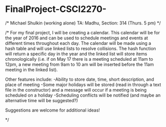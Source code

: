 # FinalProject-CSCI2270-

/* Michael Shulkin (working alone)
  TA: Madhu, Section: 314 (Thurs. 5 pm)
*/

/* For my final project, I will be creating a calendar. This calendar will be for the year of 2016 and can be used to schedule meetings and events at different times throughout each day. The calendar will be made using a hash table and will use linked lists to resolve collisions. The hash function will return a specific day in the year and the linked list will store items chronologically (i.e. if on May 17 there is a meeting scheduled at 11am to 12pm, a new meeting from 9am to 10 am will be inserted before the 11am meeting in the linked list).

Other features include:
-Ability to store date, time, short description, and place of meeting
-Some major holidays will be stored (read in through a text file in the constructor) and a message will occur if a meeting is being scheduled on a holiday
-Scheduling conflicts will be notified (and maybe an alternative time will be suggested?)

Suggestions are welcome for additional ideas!

*/
